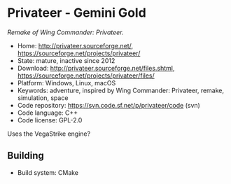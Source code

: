 # Privateer - Gemini Gold

_Remake of Wing Commander: Privateer._

- Home: http://privateer.sourceforge.net/, https://sourceforge.net/projects/privateer/
- State: mature, inactive since 2012
- Download: http://privateer.sourceforge.net/files.shtml, https://sourceforge.net/projects/privateer/files/
- Platform: Windows, Linux, macOS
- Keywords: adventure, inspired by Wing Commander: Privateer, remake, simulation, space
- Code repository: https://svn.code.sf.net/p/privateer/code (svn)
- Code language: C++
- Code license: GPL-2.0

Uses the VegaStrike engine?

## Building

- Build system: CMake
